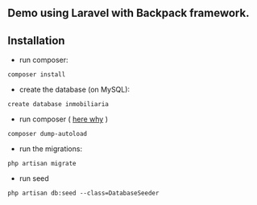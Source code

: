 ## Demo using Laravel with Backpack framework.


## Installation

- run composer:
```
composer install
```

- create the database (on MySQL):
```
create database inmobiliaria
```
- run composer ( [here why](https://stackoverflow.com/questions/33973967/why-do-i-have-to-run-composer-dump-autoload-command-to-make-migrations-work-in) )
```
composer dump-autoload
``` 

- run the migrations:
```
php artisan migrate
```

- run seed
```
php artisan db:seed --class=DatabaseSeeder
``` 

